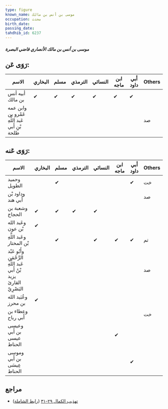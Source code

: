 ```yaml
---
type: figure
known_name: موسى بن أنس بن مالك
occupation: محدث
birth_date:
passing_date:
tahdhib_id: 6237
---
```

##### موسى بن أنس بن مالك الأنصاري قاضي البصرة

## رَوَى عَن:
| الاسم                                          | البخاري | مسلم | الترمذي | النسائي | ابن ماجه | أبي داود | Others |
| ---------------------------------------------- | ------- | ---- | ------- | ------- | -------- | -------- | ------ |
| أبيه أنس بن مالك                               | ✔       | ✔    | ✔       | ✔       | ✔        | ✔        |        |
| وابن عمه عَمْرو بن عَبد اللَّهِ بْنِ أَبي طلحة |         |      |         |         |          |          | صد     |
## رَوَى عَنه:
| الاسم                                                                  | البخاري | مسلم | الترمذي | النسائي | ابن ماجه | أبي داود | Others |
| ---------------------------------------------------------------------- | ------- | ---- | ------- | ------- | -------- | -------- | ------ |
| وحميد الطويل                                                           |         | ✔    |         |         |          | ✔        | خت     |
| وداود بْن أَبي هند                                                     |         |      |         |         |          |          | صد     |
| وشعبة بن الحجاج                                                        | ✔       | ✔    | ✔       | ✔       |          |          |        |
| وعَبد الله بْن عون                                                     | ✔       |      |         |         |          |          |        |
| وعَبد اللَّهِ بْن المختار                                              |         | ✔    |         | ✔       | ✔        | ✔        | تم     |
| وأَبُو عَبْد الرَّحْمَنِ عَبد اللَّهِ بْنُ أَبي يزيد القارئ البَصْرِيّ |         |      |         |         |          |          | صد     |
| وعُبَيد الله بن محرز                                                   | ✔       |      |         |         |          |          |        |
| وعطاء بن أَبي رباح                                                     |         |      |         |         |          |          | خت     |
| وعيسى بن أَبي عيسى الحناط                                              |         |      |         |         | ✔        |          |        |
| وموسى بن أَبي عِيسَى الحناط                                            |         |      |         |         |          | ✔        |        |
## مراجع
- [تهذيب الكمال ٢٩-٣١](obsidian://open?vault=Tahdhib-al-Kamal&file=Figures/٦٢٣٧-موسى%20بن%20أنس%20بن%20مالك%20الأنصاري%20قاضي%20البصرة) ([رابط الشاملة](https://shamela.ws/book/3722/15602))